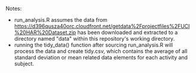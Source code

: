 Notes:

* run_analysis.R assumes the data from https://d396qusza40orc.cloudfront.net/getdata%2Fprojectfiles%2FUCI%20HAR%20Dataset.zip has been downloaded and extracted to a directory named "data" within this repository's working directory.
* running the tidy_data() function after sourcing run_analysis.R will process the data and create tidy.csv, which contains the average of all standard deviation or mean related data elements for each activity and subject.